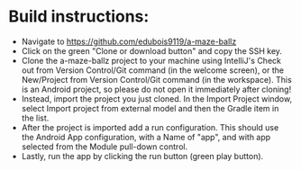 # Build instructions:

* Navigate to https://github.com/edubois9119/a-maze-ballz
* Click on the green "Clone or download button" and copy the SSH key. 
* Clone the a-maze-ballz project to your machine using IntelliJ's Check out from Version Control/Git
command (in the welcome screen), or the New/Project from Version Control/Git command (in the
workspace). This is an Android project, so please do not open it immediately after cloning!
* Instead, import the project you just cloned. In the Import Project window, select Import project
from external model and then the Gradle item in the list.
* After the project is imported add a run configuration. This should use the Android App
configuration, with a Name of "app", and with app selected from the Module pull-down control.
* Lastly, run the app by clicking the run button (green play button).